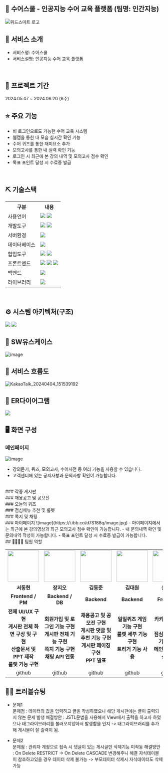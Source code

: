 ## 📎 수어스쿨 - 인공지능 수어 교육 플랫폼 (팀명: 인간지능)
![위드스마트 로고](https://i.ibb.co/5jvDpSc/2.jpg)

## 👀 서비스 소개
* 서비스명:  수어스쿨
* 서비스설명: 인공지능 수어 교육 플랫폼
<br>

## 📅 프로젝트 기간
2024.05.07 ~ 2024.06.20 (6주)
<br>

## ⭐ 주요 기능
* 비 로그인으로도 가능한 수어 교육 시스템
* 웹캠을 통한 내 모습 실시간 확인 기능
* 수어 퀴즈를 통한 재미요소 추가
* 모의고사를 통한 내 실력 확인 기능
* 로그인 시 최근에 본 강의 내역 및 모의고사 점수 확인
* 목표 포인트 달성 시 수료증 발급

<br>

## ⛏ 기술스택
<table>
    <tr>
        <th>구분</th>
        <th>내용</th>
    </tr>
    <tr>
        <td>사용언어</td>
        <td>
            <img src="https://img.shields.io/badge/Java-007396?style=for-the-badge&logo=java&logoColor=white"/>
            <img src="https://img.shields.io/badge/Python-3776AB?style=for-the-badge&logo=Python&logoColor=white"/> 
        </td>
    </tr>
    <tr>
        <td>개발도구</td>
        <td>
            <img src="https://img.shields.io/badge/Eclipse-2C2255?style=for-the-badge&logo=Eclipse&logoColor=white"/>
            <img src="https://img.shields.io/badge/Jupyter-F37626?style=for-the-badge&logo=Jupyter&logoColor=white"/>
        </td>
    </tr>
     <tr>
        <td>서버환경</td>
        <td>
            <img src="https://img.shields.io/badge/Apache Tomcat 9.0-D22128?style=for-the-badge&logo=Apache Tomcat&logoColor=white"/> 
        </td>
     </tr>
    <tr>
        <td>데이터베이스</td>
        <td>
            <img src="https://img.shields.io/badge/MySQL-4479A1?style=for-the-badge&logo=MySQL&logoColor=white"/> 
        </td>
    </tr>
    <tr>
        <td>협업도구</td>
        <td>
            <img src="https://img.shields.io/badge/Git-F05032?style=for-the-badge&logo=Git&logoColor=white"/>
            <img src="https://img.shields.io/badge/GitHub-181717?style=for-the-badge&logo=GitHub&logoColor=white"/>
        </td>
    </tr>
     <tr>
        <td>프론트엔드</td>
        <td>
            <img src="https://img.shields.io/badge/HTML-E34F26?style=for-the-badge&logo=html5&logoColor=white">
            <img src="https://img.shields.io/badge/CSS-1572B6?style=for-the-badge&logo=css3&logoColor=white">
            <img src="https://img.shields.io/badge/javascript-F7DF1E?style=for-the-badge&logo=javascript&logoColor=black">
        </td>
    </tr>
     <tr>
        <td>백엔드</td>
        <td>
            <img src="https://img.shields.io/badge/Spring-6DB33F?style=for-the-badge&logo=Spring&logoColor=white"/> 
        </td>
    </tr>
    <tr>
        <td>라이브러리</td>
        <td>
            <img src="https://img.shields.io/badge/Kakao Map Api-007CE2?style=for-the-badge&logo=KaKao Map Api&logoColor=white">
        </td>
    </tr>
</table>
<br>

## ⚙ 시스템 아키텍처(구조)
<img src="https://github.com/2021-SMHRD-KDT-AI-17/HUMAN/assets/157432737/3dffb091-8ec7-4f33-915f-155053937d0b"/>
<img src="https://github.com/2021-SMHRD-KDT-AI-17/HUMAN/assets/157432737/9db0e4eb-cec2-4da4-a659-b9cc12f574d9"/>

<br>

## 📌 SW유스케이스
![image](https://i.ibb.co/GHyL0SZ/image.jpg)
<br>

## 📌 서비스 흐름도
![KakaoTalk_20240404_151539192](https://i.ibb.co/q0VXMk1/image.jpg)
<br>

## 📌 ER다이어그램
<img src="https://github.com/2021-SMHRD-KDT-AI-17/SLschool/assets/157432737/21d19657-9b7c-4663-a379-eb1d398b7ca7"/>

<br>

## 🖥 화면 구성

### 메인페이지
![image](https://i.ibb.co/KjTBTjB/image.jpg)
<ul>
<li>강의듣기, 퀴즈, 모의고사, 수어사전 등 여러 기능을 사용할 수 있습니다.</li>
<li>고객센터에 있는 공지사항과 문의사항 확인이 가능합니다.</li>
</ul>

<br>
### 각종 게시판

<br>
### 채용공고 및 공모전

<br>
### 오늘의 퀴즈

<br>
### 점심메뉴 추천 및 룰렛

<br>
### 쪽지 및 채팅

<br>
### 마이페이지
![image](https://i.ibb.co/d7S188q/image.jpg)
- 마이페이지에서는 최근에 본 강의영상과 최근 모의고사 점수 확인이 가능합니다.
- 내 문의내역 확인 및 문의내역 작성이 가능합니다.
- 목표 포인트 달성 시 수료증 발급이 가능합니다.
<br>
## 👨‍👩‍👦‍👦 팀원 역할
<table>
  <tr>
    <td align="center"><img src ="https://github.com/2021-SMHRD-KDT-AI-17/WithSmart/assets/157410342/57db3397-6e9e-4649-aaab-089ddd36710d" width="100" height="100"/></td>
    <td align="center"><img src="https://github.com/2021-SMHRD-KDT-AI-17/WithSmart/assets/157410342/0dbc27ef-f72e-4a38-a71e-4f088ab273c8" width="100" height="100"/></td>
    <td align="center"><img src="https://github.com/2021-SMHRD-KDT-AI-17/WithSmart/assets/157410342/f588d6f6-158d-4c3d-b843-f1bf16f49811" width="100" height="100"/></td>
    <td align="center"><img src="https://github.com/2021-SMHRD-KDT-AI-17/WithSmart/assets/157410342/ed1f6fc4-fd37-4d33-bbf8-bb020b14f7a8" width="100" height="100"/></td>
    <td align="center"><img src="https://github.com/2021-SMHRD-KDT-AI-17/WithSmart/assets/157410342/1a0a713c-6d91-4839-8be9-52190fa7c319" width="100" height="100"/></td>
  </tr>
  <tr>
    <td align="center"><strong>서동현</strong></td>
    <td align="center"><strong>장지오</strong></td>
    <td align="center"><strong>김동준</strong></td>
    <td align="center"><strong>김대원</strong></td>
    <td align="center"><strong>윤정원</strong></td>
  </tr>
  <tr>
    <td align="center"><b>Frontend / PM</b></td>
    <td align="center"><b>Backend / DB</b></td>
    <td align="center"><b>Backend</b></td>
    <td align="center"><b>Backend</b></td>
    <td align="center"><b>Frontend</b></td>
  </tr>
  <tr>
    <td align="center"><b>전체 UI/UX 구현<br>게시판 전체 화면 구상 및 구현<br>산출문서 및 PPT 제작<br>룰렛 기능 구현</b></td>
    <td align="center"><b>회원가입 및 로그인 기능 구현<br>게시판 전체 기능 구현<br>쪽지 기능 구현<br>채팅 API 연동</b></td>
    <td align="center"><b>채용공고 및 공모전 구현<br>게시판 댓글 및 추천 기능 구현<br>게시판 페이징 구현<br>PPT 발표</b></td>
    <td align="center"><b>일일퀴즈 게임 기능 구현<br>룰렛 세부 기능 구현<br>트리거 기능 사용</b></td>
    <td align="center"><b>카카오맵 API 연동<br>점심메뉴 추천 기능 구현<br>메인페이지 영상삽입</b></td>
  </tr>
  <tr>
    <td align="center"><a href="https://github.com/SeoDongHyeon2" target='_blank'>github</a></td>
    <td align="center"><a href="https://github.com/" target='_blank'>github</a></td>
    <td align="center"><a href="https://github.com/" target='_blank'>github</a></td>
    <td align="center"><a href="https://github.com/" target='_blank'>github</a></td>
    <td align="center"><a href="https://github.com/" target='_blank'>github</a></td>
  </tr>
</table>

## 🤾‍♂️ 트러블슈팅
* 문제1<br>
문제점 : 데이터의 값을 입력하고 글을 작성하였으나 해당 게시판에는 글이 출력되지 않는 문제 발생
해결방안 : JSTL문법을 사용해서 View에서 출력을 하고자 하였으나 태그라이브러리를 불러오지않아서 발생함을 인지 -> 태그라이브러리를 추가해 게시물이 잘 출력이 됨.
 
* 문제2<br>
문제점 : 관리자 계정으로 접속 시 댓글이 있는 게시글만 삭제기능 미작동
해결방안 : On Delete RESTRICT -> On Delete CASCADE 변경해주니 해결
          자식테이블이 참조하고있을 경우 데이터 삭제 불가능 ->  부모데이터 삭제시 자식데이터도 삭제가능
